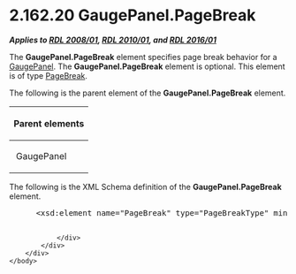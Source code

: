 <html dir="LTR" xmlns:mshelp="http://msdn.microsoft.com/mshelp" xmlns:ddue="http://ddue.schemas.microsoft.com/authoring/2003/5" xmlns:xlink="http://www.w3.org/1999/xlink" xmlns:tool="http://www.microsoft.com/tooltip">
    <head>
        <meta http-equiv="Content-Type" content="text/html; CHARSET=utf-8"></meta>
        <meta name="save" content="history"></meta>
        <title>2.162.20 GaugePanel.PageBreak</title>
        <xml>
            <mshelp:toctitle title="2.162.20 GaugePanel.PageBreak"></mshelp:toctitle>
            <mshelp:rltitle title="[MS-RDL]: GaugePanel.PageBreak"></mshelp:rltitle>
            <mshelp:keyword index="A" term="f8f2355c-f59b-4962-ab91-0c800dba5c5f"></mshelp:keyword>
            <mshelp:attr name="DCSext.ContentType" value="open specification"></mshelp:attr>
            <mshelp:attr name="AssetID" value="f8f2355c-f59b-4962-ab91-0c800dba5c5f"></mshelp:attr>
            <mshelp:attr name="TopicType" value="kbRef"></mshelp:attr>
            <mshelp:attr name="DCSext.Title" value="[MS-RDL]: GaugePanel.PageBreak" />
        </xml>
    </head>
    <body>
        <div id="header">
            <h1 class="heading">2.162.20 GaugePanel.PageBreak</h1>
        </div>
        <div id="mainSection">
            <div id="mainBody">
                <div id="allHistory" class="saveHistory"></div>
                <div id="sectionSection0" class="section" name="collapseableSection">
                    

<p><b><i>Applies to </i></b><a href="1e855f94-4617-47e4-b89e-0856c6cb420f.htm"><b><i>RDL 2008/01</i></b></a><b><i>,
</i></b><a href="3428e690-a348-4ec7-8a6a-8efb42d2cdee.htm"><b><i>RDL 2010/01</i></b></a><b><i>,
and </i></b><a href="52ce3983-2bfc-4e72-9359-42aaf5fe4509.htm"><b><i>RDL 2016/01</i></b></a></p>

<p>The <b>GaugePanel.PageBreak</b> element specifies page break
behavior for a <a href="f01744d3-79fa-4f30-94bf-a1ffa6bde2ac.htm">GaugePanel</a>.
The <b>GaugePanel.PageBreak</b> element is optional. This element is of type <a href="1d92eb7b-d946-4802-bb7b-30ea559bb8a2.htm">PageBreak</a>.</p>

<p>The following is the parent element of the <b>GaugePanel.PageBreak</b>
element.</p>

<table>
 <thead>
  <tr>
   <th>
   <p>Parent elements</p>
   </th>
  </tr>
 </thead>
 <tr>
  <td>
  <p> GaugePanel </p>
  </td>
 </tr>
</table>

<p>The following is the XML Schema definition of the <b>GaugePanel.PageBreak</b>
element.           </p>

<dl>
<dd>
<div><pre> &lt;xsd:element name=&quot;PageBreak&quot; type=&quot;PageBreakType&quot; minOccurs=&quot;0&quot;&gt;
  
</pre></div>
</dd></dl>


                </div>
            </div>
        </div>
    </body>
</html>